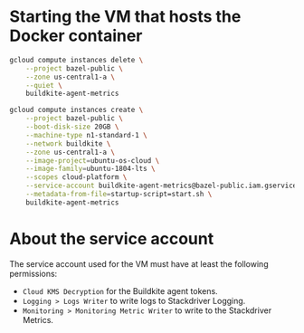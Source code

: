 # Starting the VM that hosts the Docker container

```bash
gcloud compute instances delete \
    --project bazel-public \
    --zone us-central1-a \
    --quiet \
    buildkite-agent-metrics

gcloud compute instances create \
    --project bazel-public \
    --boot-disk-size 20GB \
    --machine-type n1-standard-1 \
    --network buildkite \
    --zone us-central1-a \
    --image-project=ubuntu-os-cloud \
    --image-family=ubuntu-1804-lts \
    --scopes cloud-platform \
    --service-account buildkite-agent-metrics@bazel-public.iam.gserviceaccount.com \
    --metadata-from-file=startup-script=start.sh \
    buildkite-agent-metrics
```

# About the service account

The service account used for the VM must have at least the following permissions:

- `Cloud KMS Decryption` for the Buildkite agent tokens.
- `Logging > Logs Writer` to write logs to Stackdriver Logging.
- `Monitoring > Monitoring Metric Writer` to write to the Stackdriver Metrics.
